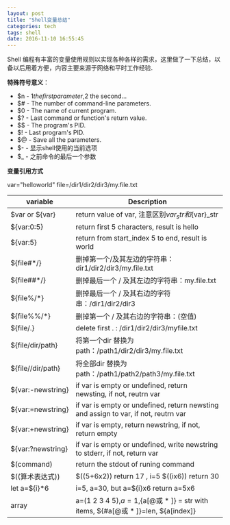 ```yaml
---
layout: post
title: "Shell变量总结"
categories: tech
tags: shell
date: 2016-11-10 16:55:45
---
```


Shell 编程有丰富的变量使用规则以实现各种各样的需求，这里做了一下总结，以备以后用着方便，内容主要来源于网络和平时工作经验.

**特殊符号意义**：

* $n - $1 the first parameter,$2 the second...
* $# - The number of command-line parameters.
* $0 - The name of current program.
* $? - Last command or function's return value.
* $$ - The program's PID.
* $! - Last program's PID.
* $@ - Save all the parameters.
* $- - 显示shell使用的当前选项
* $_ - 之前命令的最后一个参数

**变量引用方式**

var="helloworld"
file=/dir1/dir2/dir3/my.file.txt

| variable                 | Description                                                                         |
|--------------------------|-------------------------------------------------------------------------------------|
| $var or ${var}           | return value of var, 注意区别$var_str 和${var}_str                                    |
| ${var:0:5}               | return first 5 characters, result is hello                                          |
| ${var:5}                 | return from start_index 5 to end, result is world                                   |
| ${file#*/}               | 删掉第一个/及其左边的字符串： dir1/dir2/dir3/my.file.txt                                 |
| ${file##*/}              | 删掉最后一个 / 及其左边的字符串：my.file.txt                                             |
| ${file%/*}               | 删掉最后一个 / 及其右边的字符串：/dir1/dir2/dir3                                         |
| ${file%%/*}              | 删掉第一个 / 及其右边的字符串：(空值)                                                    |
| ${file/.}                | delete first . : /dir1/dir2/dir3/myfile.txt                                         |
| ${file/dir/path}         | 将第一个dir 替换为path：/path1/dir2/dir3/my.file.txt                                  |
| ${file//dir/path}        | 将全部dir 替换为 path：/path1/path2/path3/my.file.txt                                 |
| ${var:-newstring}        | if var is empty or undefined, return newsting, if not, reutrn var                   |
| ${var:=newstring}        | if var is empty or undefined, return newsting and assign to var, if not, reutrn var |
| ${var:+newstring}        | if var is empty, return newstring, if not, return empty                             |
| ${var:?newstring}        | if var is empty or undefined, write newstring to stderr, if not, return var         |
| $(command)               | return the stdout of runing command                                                 |
| $((算术表达式))            | $((5+6x2)) return 17 , i=5 $((ix6)) return 30                                       |
| let a=${i}*6             | i=5, a=30, but a=${i}x6 return a=5x6 						                         |
| array                    |a=(1 2 3 4 5),$a = 1,${a[@或 * ]} = str with items, ${#a[@或 * ]}=len, ${a[index]}    |
